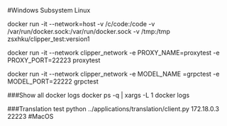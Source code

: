 #Windows Subsystem Linux

docker run -it --network=host -v /c/code:/code -v /var/run/docker.sock:/var/run/docker.sock -v /tmp:/tmp zsxhku/clipper_test:version1

docker run -it --network clipper_network -e PROXY_NAME=proxytest -e PROXY_PORT=22223 proxytest


docker run -it --network clipper_network -e MODEL_NAME =grpctest -e MODEL_PORT=22222 grpctest

###Show all docker logs 
docker ps -q | xargs -L 1 docker logs


###Translation test
python ../applications/translation/client.py 172.18.0.3 22223
#MacOS


         